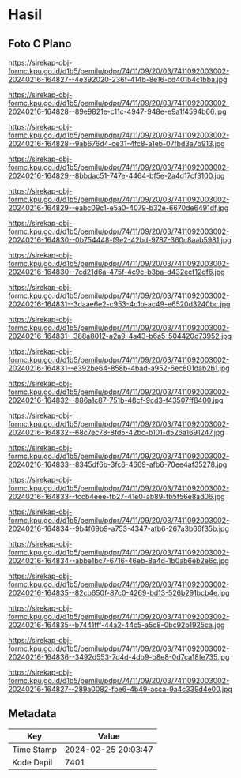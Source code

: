 # Hasil

## Foto C Plano

https://sirekap-obj-formc.kpu.go.id/d1b5/pemilu/pdpr/74/11/09/20/03/7411092003002-20240216-164827--4e392020-236f-414b-8e16-cd401b4c1bba.jpg

https://sirekap-obj-formc.kpu.go.id/d1b5/pemilu/pdpr/74/11/09/20/03/7411092003002-20240216-164828--89e9821e-c11c-4947-948e-e9a1f4594b66.jpg

https://sirekap-obj-formc.kpu.go.id/d1b5/pemilu/pdpr/74/11/09/20/03/7411092003002-20240216-164828--9ab676d4-ce31-4fc8-a1eb-07fbd3a7b913.jpg

https://sirekap-obj-formc.kpu.go.id/d1b5/pemilu/pdpr/74/11/09/20/03/7411092003002-20240216-164829--8bbdac51-747e-4464-bf5e-2a4d17cf3100.jpg

https://sirekap-obj-formc.kpu.go.id/d1b5/pemilu/pdpr/74/11/09/20/03/7411092003002-20240216-164829--eabc09c1-e5a0-4079-b32e-6670de6491df.jpg

https://sirekap-obj-formc.kpu.go.id/d1b5/pemilu/pdpr/74/11/09/20/03/7411092003002-20240216-164830--0b754448-f9e2-42bd-9787-360c8aab5981.jpg

https://sirekap-obj-formc.kpu.go.id/d1b5/pemilu/pdpr/74/11/09/20/03/7411092003002-20240216-164830--7cd21d6a-475f-4c9c-b3ba-d432ecf12df6.jpg

https://sirekap-obj-formc.kpu.go.id/d1b5/pemilu/pdpr/74/11/09/20/03/7411092003002-20240216-164831--3daae6e2-c953-4c1b-ac49-e6520d3240bc.jpg

https://sirekap-obj-formc.kpu.go.id/d1b5/pemilu/pdpr/74/11/09/20/03/7411092003002-20240216-164831--388a8012-a2a9-4a43-b6a5-504420d73952.jpg

https://sirekap-obj-formc.kpu.go.id/d1b5/pemilu/pdpr/74/11/09/20/03/7411092003002-20240216-164831--e392be64-858b-4bad-a952-6ec801dab2b1.jpg

https://sirekap-obj-formc.kpu.go.id/d1b5/pemilu/pdpr/74/11/09/20/03/7411092003002-20240216-164832--886a1c87-751b-48cf-9cd3-f43507ff8400.jpg

https://sirekap-obj-formc.kpu.go.id/d1b5/pemilu/pdpr/74/11/09/20/03/7411092003002-20240216-164832--68c7ec78-8fd5-42bc-b101-d526a1691247.jpg

https://sirekap-obj-formc.kpu.go.id/d1b5/pemilu/pdpr/74/11/09/20/03/7411092003002-20240216-164833--8345df6b-3fc6-4669-afb6-70ee4af35278.jpg

https://sirekap-obj-formc.kpu.go.id/d1b5/pemilu/pdpr/74/11/09/20/03/7411092003002-20240216-164833--fccb4eee-fb27-41e0-ab89-fb5f56e8ad06.jpg

https://sirekap-obj-formc.kpu.go.id/d1b5/pemilu/pdpr/74/11/09/20/03/7411092003002-20240216-164834--9b4f69b9-a753-4347-afb6-267a3b66f35b.jpg

https://sirekap-obj-formc.kpu.go.id/d1b5/pemilu/pdpr/74/11/09/20/03/7411092003002-20240216-164834--abbe1bc7-6716-46eb-8a4d-1b0ab6eb2e6c.jpg

https://sirekap-obj-formc.kpu.go.id/d1b5/pemilu/pdpr/74/11/09/20/03/7411092003002-20240216-164835--82cb650f-87c0-4269-bd13-526b291bcb4e.jpg

https://sirekap-obj-formc.kpu.go.id/d1b5/pemilu/pdpr/74/11/09/20/03/7411092003002-20240216-164835--b7441fff-44a2-44c5-a5c8-0bc92b1925ca.jpg

https://sirekap-obj-formc.kpu.go.id/d1b5/pemilu/pdpr/74/11/09/20/03/7411092003002-20240216-164836--3492d553-7d4d-4db9-b8e8-0d7ca18fe735.jpg

https://sirekap-obj-formc.kpu.go.id/d1b5/pemilu/pdpr/74/11/09/20/03/7411092003002-20240216-164827--289a0082-fbe6-4b49-acca-9a4c339d4e00.jpg


## Metadata

| Key        | Value               |
| ---------- | ------------------- |
| Time Stamp | 2024-02-25 20:03:47 |
| Kode Dapil | 7401                |



